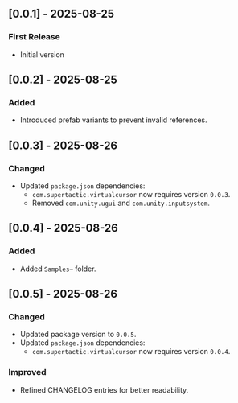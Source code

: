 ## [0.0.1] - 2025-08-25
### First Release
- Initial version

## [0.0.2] - 2025-08-25
### Added
- Introduced prefab variants to prevent invalid references.

## [0.0.3] - 2025-08-26
### Changed
- Updated `package.json` dependencies:  
  - `com.supertactic.virtualcursor` now requires version `0.0.3`.  
  - Removed `com.unity.ugui` and `com.unity.inputsystem`.

## [0.0.4] - 2025-08-26
### Added
- Added `Samples~` folder.

## [0.0.5] - 2025-08-26
### Changed
- Updated package version to `0.0.5`.  
- Updated `package.json` dependencies:  
  - `com.supertactic.virtualcursor` now requires version `0.0.4`.

### Improved
- Refined CHANGELOG entries for better readability.
